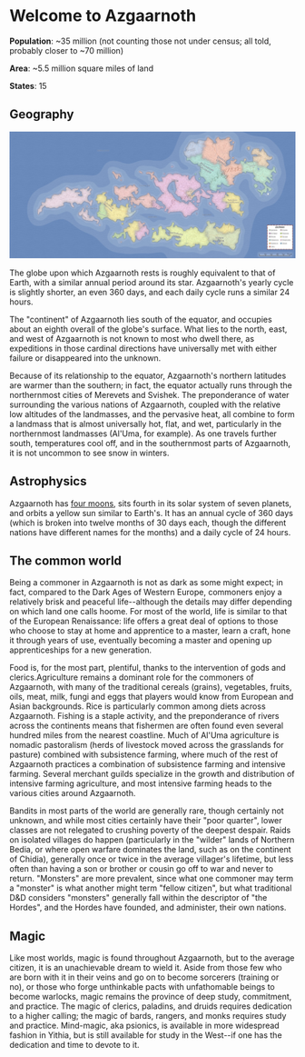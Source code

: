 # Welcome to Azgaarnoth
**Population**: ~35 million (not counting those not under census; all told, probably closer to ~70 million)

**Area**: ~5.5 million square miles of land

**States**: 15

## Geography
![Azgaarnoth](Azgaarnoth.jpeg)

The globe upon which Azgaarnoth rests is roughly equivalent to that of Earth, with a similar annual period around its star. Azgaarnoth's yearly cycle is slightly shorter, an even 360 days, and each daily cycle runs a similar 24 hours.

The "continent" of Azgaarnoth lies south of the equator, and occupies about an eighth overall of the globe's surface. What lies to the north, east, and west of Azgaarnoth is not known to most who dwell there, as expeditions in those cardinal directions have universally met with either failure or disappeared into the unknown.

Because of its relationship to the equator, Azgaarnoth's northern latitudes are warmer than the southern; in fact, the equator actually runs through the northernmost cities of Merevets and Svishek. The preponderance of water surrounding the various nations of Azgaarnoth, coupled with the relative low altitudes of the landmasses, and the pervasive heat, all combine to form a landmass that is almost universally hot, flat, and wet, particularly in the northernmost landmasses (Al'Uma, for example). As one travels further south, temperatures cool off, and in the southernmost parts of Azgaarnoth, it is not uncommon to see snow in winters.

## Astrophysics
Azgaarnoth has [four moons](/Geography/Moons.md), sits fourth in its solar system of seven planets, and orbits a yellow sun similar to Earth's. It has an annual cycle of 360 days (which is broken into twelve months of 30 days each, though the different nations have different names for the months) and a daily cycle of 24 hours.

## The common world
Being a commoner in Azgaarnoth is not as dark as some might expect; in fact, compared to the Dark Ages of Western Europe, commoners enjoy a relatively brisk and peaceful life--although the details may differ depending on which land one calls hoome. For most of the world, life is similar to that of the European Renaissance: life offers a great deal of options to those who choose to stay at home and apprentice to a master, learn a craft, hone it through years of use, eventually becoming a master and opening up apprenticeships for a new generation.

Food is, for the most part, plentiful, thanks to the intervention of gods and clerics.Agriculture remains a dominant role for the commoners of Azgaarnoth, with many of the traditional cereals (grains), vegetables, fruits, oils, meat, milk, fungi and eggs that players would know from European and Asian backgrounds. Rice is particularly common among diets across Azgaarnoth. Fishing is a staple activity, and the preponderance of rivers across the continents means that fishermen are often found even several hundred miles from the nearest coastline. Much of Al'Uma agriculture is nomadic pastoralism (herds of livestock moved across the grasslands for pasture) combined with subsistence farming, where much of the rest of Azgaarnoth practices a combination of subsistence farming and intensive farming. Several merchant guilds specialize in the growth and distribution of intensive farming agriculture, and most intensive farming heads to the various cities around Azgaarnoth.

Bandits in most parts of the world are generally rare, though certainly not unknown, and while most cities certainly have their "poor quarter", lower classes are not relegated to crushing poverty of the deepest despair. Raids on isolated villages do happen (particularly in the "wilder" lands of Northern Bedia, or where open warfare dominates the land, such as on the continent of Chidia), generally once or twice in the average villager's lifetime, but less often than having a son or brother or cousin go off to war and never to return. "Monsters" are more prevalent, since what one commoner may term a "monster" is what another might term "fellow citizen", but what traditional D&D considers "monsters" generally fall within the descriptor of "the Hordes", and the Hordes have founded, and administer, their own nations.

## Magic
Like most worlds, magic is found throughout Azgaarnoth, but to the average citizen, it is an unachievable dream to wield it. Aside from those few who are born with it in their veins and go on to become sorcerers (training or no), or those who forge unthinkable pacts with unfathomable beings to become warlocks, magic remains the province of deep study, commitment, and practice. The magic of clerics, paladins, and druids requires dedication to a higher calling; the magic of bards, rangers, and monks requires study and practice. Mind-magic, aka psionics, is available in more widespread fashion in Yithia, but is still available for study in the West--if one has the dedication and time to devote to it.

